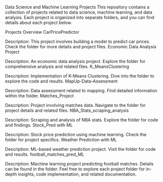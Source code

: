 
Data Science and Machine Learning Projects
This repository contains a collection of projects related to data science, machine learning, and data analysis. Each project is organized into separate folders, and you can find details about each project below.

Projects Overview
CarPricePredictor

Description: This project involves building a model to predict car prices. Check the folder for more details and project files.
Economic Data Analysis Project

Description: An economic data analysis project. Explore the folder for comprehensive analysis and related files.
K_MeansClustering

Description: Implementation of K-Means Clustering. Dive into the folder to explore the code and results.
MapUp-Data-Assessment

Description: Data assessment related to mapping. Find detailed information within the folder.
Matches_Project

Description: Project involving matches data. Navigate to the folder for project details and related files.
NBA_Stats_scraping_analysis

Description: Scraping and analysis of NBA stats. Explore the folder for code and findings.
Stock_Pred with ML

Description: Stock price prediction using machine learning. Check the folder for project specifics.
Weather Prediction with ML

Description: ML-based weather prediction project. Visit the folder for code and results.
football_matches_pred_ML

Description: Machine learning project predicting football matches. Details can be found in the folder.
Feel free to explore each project folder for in-depth insights, code implementation, and related documentation.
